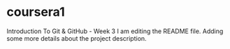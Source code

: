 # coursera1
Introduction To Git &amp; GitHub - Week 3
I am editing the README file. Adding some more details about the project description.
